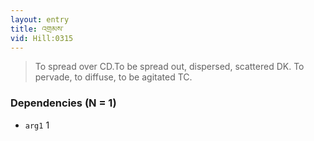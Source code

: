 ```yaml
---
layout: entry
title: འགྲམས་
vid: Hill:0315
---
```

> To spread over CD.To be spread out, dispersed, scattered DK. To pervade, to diffuse, to be agitated TC.
### Dependencies (N = 1)
* `arg1` 1
